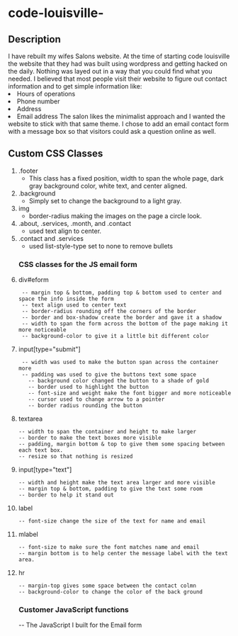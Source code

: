 # code-louisville-

<h2>Description</h2>
I have rebuilt my wifes Salons website. At the time of starting code louisville the website that they had was built using wordpress and getting hacked on the daily. Nothing was layed out in a way that you could find what you needed. I believed that most people visit their website to figure out contact information and to get simple information like:
   <li>Hours of operations
   <li>Phone number
   <li>Address
   <li>Email address
The salon likes the minimalist approach and I wanted the website to stick with that same theme. I chose to add an email contact form with a message box so that visitors could ask a question online as well.

<h2>Custom CSS Classes</h2>
<ol>
<li>.footer

   - This class has a fixed position, width to span the whole page, dark gray background color, white text, and center aligned.
<li>.background

   - Simply set to change the background to a light gray.
<li>img

   - border-radius making the images on the page a circle look.
<li>.about, .services, .month, and .contact

   - used text align to center.
<li>.contact and .services

   - used list-style-type set to none to remove bullets

<h3>CSS classes for the JS email form</h3>
<li>div#eform

     -- margin top & bottom, padding top & bottom used to center and space the info inside the form 
     -- text align used to center text
     -- border-radius rounding off the corners of the border
     -- border and box-shadow create the border and gave it a shadow
     -- width to span the form across the bottom of the page making it more noticeable
     -- background-color to give it a little bit different color
<li>input[type="submit"]

     -- width was used to make the button span across the container more
     -- padding was used to give the buttons text some space
	   -- background color changed the button to a shade of gold
	   -- border used to highlight the button 
	   -- font-size and weight make the font bigger and more noticeable
	   -- cursor used to change arrow to a pointer
	   -- border radius rounding the button
<li>textarea

    -- width to span the container and height to make larger
    -- border to make the text boxes more visible
    -- padding, margin bottom & top to give them some spacing between each text box.
    -- resize so that nothing is resized 
<li>input[type="text"]

    -- width and height make the text area larger and more visible
    -- margin top & bottom, padding to give the text some room 
    -- border to help it stand out
<li>label

    -- font-size change the size of the text for name and email
<li>mlabel

    -- font-size to make sure the font matches name and email 
    -- margin bottom is to help center the message label with the text area. 
<li>hr

    -- margin-top gives some space between the contact colmn
    -- background-color to change the color of the back ground
<h3>Customer JavaScript functions</h3>

-- The JavaScript I built for the Email form
